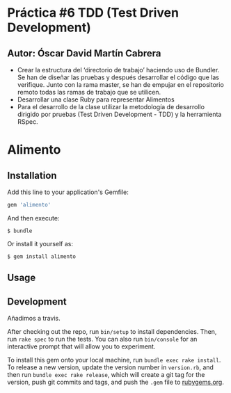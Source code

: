 # Práctica #6 TDD (Test Driven Development)

## Autor: Óscar David Martín Cabrera

* Crear la estructura del ‘directorio de trabajo’ haciendo uso de Bundler. Se han de diseñar las pruebas y después desarrollar el código que las verifique. Junto con la rama master, se han de empujar en el repositorio remoto todas las ramas de trabajo que se utilicen.
* Desarrollar una clase Ruby para representar Alimentos
* Para el desarrollo de la clase utilizar la metodología de desarrollo dirigido por pruebas (Test Driven Development - TDD) y la herramienta RSpec.

# Alimento

## Installation

Add this line to your application's Gemfile:

```ruby
gem 'alimento'
```

And then execute:

    $ bundle

Or install it yourself as:

    $ gem install alimento

## Usage


## Development
Añadimos a travis.

After checking out the repo, run `bin/setup` to install dependencies. Then, run `rake spec` to run the tests. You can also run `bin/console` for an interactive prompt that will allow you to experiment.

To install this gem onto your local machine, run `bundle exec rake install`. To release a new version, update the version number in `version.rb`, and then run `bundle exec rake release`, which will create a git tag for the version, push git commits and tags, and push the `.gem` file to [rubygems.org](https://rubygems.org).
